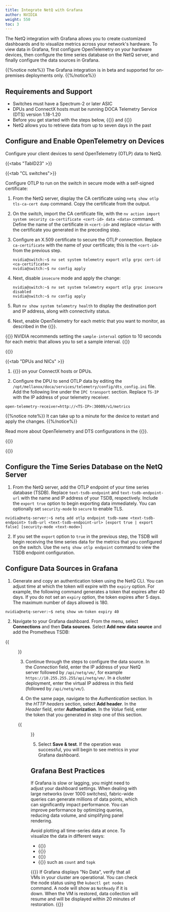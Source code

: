 ```yaml
---
title: Integrate NetQ with Grafana
author: NVIDIA
weight: 550
toc: 3
---
```


The NetQ integration with Grafana allows you to create customized dashboards and to visualize metrics across your network's hardware. To view data in Grafana, first configure OpenTelemetry on your hardware devices, then configure the time series database on the NetQ server, and finally configure the data sources in Grafana. <!--You can create your own dashboards from scratch or import a dashboard template to get started.-->

{{%notice note%}}
The Grafana integration is in beta and supported for on-premises deployments only.
{{%/notice%}}

## Requirements and Support

- Switches must have a Spectrum-2 or later ASIC
- DPUs and ConnectX hosts must be running DOCA Telemetry Service (DTS) version 1.18-1.20
- Before you get started with the steps below, {{<exlink url="https://grafana.com/docs/grafana/latest/setup-grafana/installation/" text="install Grafana">}} and {{<exlink url="https://grafana.com/docs/grafana/latest/setup-grafana/start-restart-grafana/" text="start the Grafana server">}}
- NetQ allows you to retrieve data from up to seven days in the past


## Configure and Enable OpenTelemetry on Devices

Configure your client devices to send OpenTelemetry (OTLP) data to NetQ.

{{<tabs "TabID23" >}}

{{<tab "CL switches">}}

Configure OTLP to run on the switch in secure mode with a self-signed certificate:

1. From the NetQ server, display the CA certificate using `netq show otlp tls-ca-cert dump` command. Copy the certificate from the output.

2. On the switch, import the CA certificate file, with the `nv action import system security ca-certificate <cert-id> data <data>` command. Define the name of the certificate in `<cert-id>` and replace `<data>` with the certificate you generated in the preceding step.

3. Configure an X.509 certificate to secure the OTLP connection. Replace `ca-certificate` with the name of your certificate; this is the `<cert-id>` from the previous step.

   ```
   nvidia@switch:~$ nv set system telemetry export otlp grpc cert-id <ca-certificate>
   nvidia@switch:~$ nv config apply
   ```

4. Next, disable `insecure` mode and apply the change:
    
    ```
   nvidia@switch:~$ nv set system telemetry export otlp grpc insecure disabled
   nvidia@switch:~$ nv config apply
   ```
5. Run `nv show system telemetry health` to display the destination port and IP address, along with connectivity status.

6. Next, enable OpenTelemetry for each metric that you want to monitor, as described in the {{<exlink url="https://docs.nvidia.com/networking-ethernet-software/cumulus-linux/Monitoring-and-Troubleshooting/Open-Telemetry-Export/" text="Cumulus Linux documentation">}}. <!--should I move this to the beginning of this section?-->

{{<notice info>}}
NVIDIA recommends setting the <code>sample-interval</code> option to 10 seconds for each metric that allows you to set a sample interval.
{{</notice>}}

{{</tab>}}

{{<tab "DPUs and NICs" >}}

1. {{<link title="Install NIC and DPU Agents" text="Install DOCA Telemetry Service (DTS)">}} on your ConnectX hosts or DPUs. 

2. Configure the DPU to send OTLP data by editing the `/opt/mellanox/doca/services/telemetry/config/dts_config.ini` file. Add the following line under the `IPC transport` section. Replace `TS-IP` with the IP address of your telemetry receiver. 

```
open-telemetry-receiver=http://<TS-IP>:30009/v1/metrics
```
{{%notice note%}}
It can take up to a minute for the device to restart and apply the changes.
{{%/notice%}}

Read more about OpenTelemetry and DTS configurations in the {{<exlink url="https://docs.nvidia.com/doca/archive/2-9-3/doca+telemetry+service+guide/index.html#src-3382565608_id-.DOCATelemetryServiceGuidev2.9.1-OpenTelemetryExporter" text="DOCA Telemetry Service guide">}}.

{{</tab>}}

{{</tabs>}}

## Configure the Time Series Database on the NetQ Server

1. From the NetQ server, add the OTLP endpoint of your time series database (TSDB). Replace `text-tsdb-endpoint` and `text-tsdb-endpoint-url` with the name and IP address of your TSDB, respectively. Include the `export true` option to begin exporting data immediately. You can optionally set `security-mode` to `secure` to enable TLS.

```
nvidia@netq-server:~$ netq add otlp endpoint tsdb-name <text-tsdb-endpoint> tsdb-url <text-tsdb-endpoint-url> [export true | export false] [security-mode <text-mode>]
```

2. If you set the `export` option to `true` in the previous step, the TSDB will begin receiving the time series data for the metrics that you configured on the switch. Use the `netq show otlp endpoint` command to view the TSDB endpoint configuration.


## Configure Data Sources in Grafana

1. Generate and copy an authentication token using the NetQ CLI. You can adjust time at which the token will expire with the `expiry` option. For example, the following command generates a token that expires after 40 days. If you do not set an `expiry` option, the token expires after 5 days. The maximum number of days allowed is 180.

```
nvidia@netq-server:~$ netq show vm-token expiry 40
```

2. Navigate to your Grafana dashboard. From the menu, select **Connections** and then **Data sources**. Select **Add new data source** and add the Prometheus TSDB:

{{<figure src="/images/netq/grafana-prom-415.png" alt="" width="1200">}}

3. Continue through the steps to configure the data source. In the *Connection* field, enter the IP address of your NetQ server followed by `/api/netq/vm/`, for example `https://10.255.255.255/api/netq/vm/`. In a cluster deployment, enter the virtual IP address in this field (followed by `/api/netq/vm/`). 

<!--insert pic-->

4. On the same page, navigate to the *Authentication* section. In the *HTTP headers* section, select **Add header**. In the *Header* field, enter **Authorization**. In the *Value* field, enter the token that you generated in step one of this section.

{{<figure src="/images/netq/grafana-header-415.png" alt="" width="1000">}}

5. Select **Save & test**. If the operation was successful, you will begin to see metrics in your Grafana dashboard. 

<!--
## Import a Dashboard Template

To import a preconfigured dashboard into your Grafana instance, following the steps in the {{<exlink url="https://grafana.com/docs/grafana/latest/dashboards/build-dashboards/import-dashboards/" text="Grafana documentation">}}. You can download the dashboard JSON files from the NetQ Grafana Dashboard Github repo.

-->

## Grafana Best Practices

If Grafana is slow or lagging, you might need to adjust your dashboard settings. When dealing with large networks (over 1000 switches), fabric-wide queries can generate millions of data points, which can significantly impact performance. You can improve performance by optimizing queries, reducing data volume, and simplifying panel rendering.

Avoid plotting all time-series data at once. To visualize the data in different ways:
   - {{<exlink url="https://grafana.com/docs/grafana/latest/fundamentals/timeseries/#aggregating-time-series" text="Aggregate time series data">}}
   - {{<exlink url="https://grafana.com/docs/grafana/latest/fundamentals/timeseries/#aggregating-time-series" text="Add labels to your time series data">}}
   - {{<exlink url="https://grafana.com/docs/grafana/latest/dashboards/variables/add-template-variables/#add-an-interval-variable" text="Add interval variables">}}
   - {{<exlink url="https://grafana.com/docs/grafana/latest/dashboards/variables/add-template-variables/#add-an-interval-variable" text="Use aggregation operators">}} such as `count` and `topk`

<!--

To export a large amount of data, use a `curl` command. The following command queries 15 minutes worth of data.

```
curl -k "https://<host>/api/netq/vm/api/v1/query_range" \ 
  -H "Authorization: Bearer YOUR_ACCESS_TOKEN" \ 
  --get \ 
  --data-urlencode 'query=nvswitch_interface_carrier_changes_total' \ 
  --data-urlencode "start=$(date -u -d '15 minutes ago' +%Y-%m-%dT%H:%M:%SZ)" \ 
  --data-urlencode "end=$(date -u +%Y-%m-%dT%H:%M:%SZ)" \ 
  --data-urlencode 'step=60s' > output_changes_total.json
```
-->

{{<notice tip>}}
If Grafana displays "No Data", verify that all VMs in your cluster are operational. You can check the node status using the <code>kubectl get nodes</code> command. A node will show as <code>NotReady</code> if it is down. When the VM is restored, data collection will resume and will be displayed within 20 minutes of restoration.
{{</notice>}}



